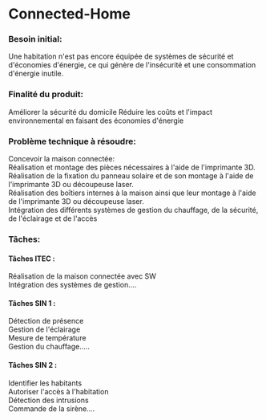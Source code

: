 # Connected-Home
<h3>Besoin initial:</h3>
Une habitation n'est pas encore équipée de systèmes de sécurité et d'économies d'énergie, ce qui génère de l'insécurité et une consommation d'énergie inutile.

<h3>Finalité du produit:</h3>
Améliorer la sécurité du domicile 
Réduire les coûts et l'impact environnemental en faisant des économies d'énergie 

<h3>Problème technique à résoudre:</h3>

Concevoir la maison connectée:
<br>
Réalisation et montage des pièces nécessaires à l'aide de l'imprimante 3D. 
<br>
Réalisation de la fixation du panneau solaire et de son montage à l'aide de l'imprimante 3D ou découpeuse laser. 
<br>
Réalisation des boîtiers internes à la maison ainsi que leur montage à l'aide de l'imprimante 3D ou découpeuse laser.
<br>
Intégration des différents systèmes de gestion du chauffage, de la sécurité, de l'éclairage et de l'accès  

<h3>Tâches:</h3>

<h4> Tâches ITEC : </h4>
Réalisation de la maison connectée avec SW
<br>
Intégration des systèmes de gestion....

<h4>Tâches SIN 1 : </h4>
Détection de présence
<br>
Gestion de l'éclairage
<br>
Mesure de température
<br>
Gestion du chauffage.....

<h4> Tâches SIN 2 : </h4>
Identifier les habitants
<br>
Autoriser l'accès à l'habitation
<br>
Détection des intrusions 
<br>
Commande de la sirène....

